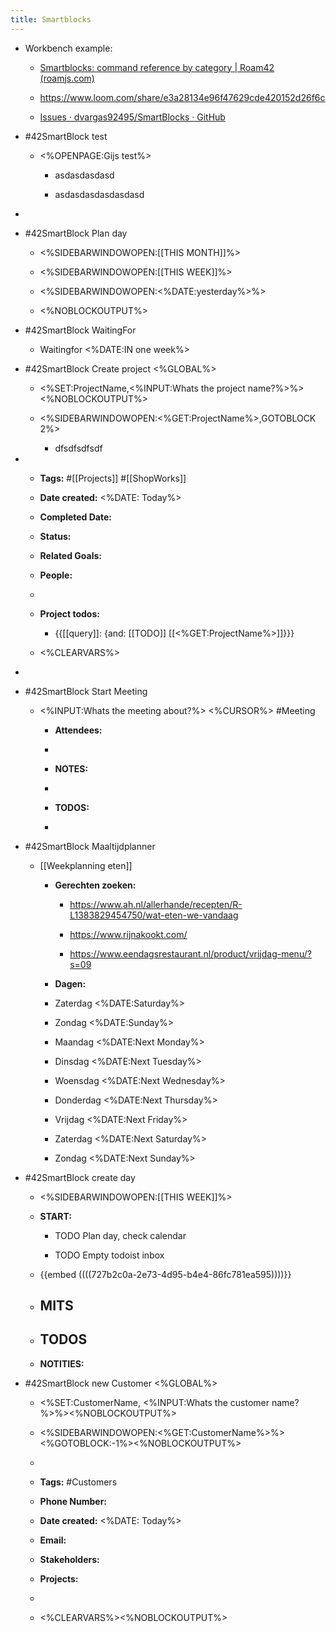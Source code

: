 ```yaml
---
title: Smartblocks
---
```


- Workbench example:
	 - [Smartblocks: command reference by category | Roam42 (roamjs.com)](https://roamjs.com/extensions/roam42/smartblocks:_command_reference_by_category)

	 - https://www.loom.com/share/e3a28134e96f47629cde420152d26f6c

	 - [Issues · dvargas92495/SmartBlocks · GitHub](https://github.com/dvargas92495/SmartBlocks/issues)

- #42SmartBlock test
	 - <%OPENPAGE:Gijs test%>
		 - asdasdasdasd

		 - asdasdasdasdasdasd

- 

- #42SmartBlock Plan day
	 - <%SIDEBARWINDOWOPEN:[[THIS MONTH]]%>

	 - <%SIDEBARWINDOWOPEN:[[THIS WEEK]]%>

	 - <%SIDEBARWINDOWOPEN:<%DATE:yesterday%>%>

	 - <%NOBLOCKOUTPUT%>

- #42SmartBlock WaitingFor
	 - Waitingfor <%DATE:IN one week%>

- #42SmartBlock Create project <%GLOBAL%>
	 - <%SET:ProjectName,<%INPUT:Whats the project name?%>%><%NOBLOCKOUTPUT%>

	 - <%SIDEBARWINDOWOPEN:<%GET:ProjectName%>,GOTOBLOCK 2%>
		 - dfsdfsdfsdf

- 
	 - **Tags:** #[[Projects]] #[[ShopWorks]]

	 - **Date created:** <%DATE: Today%>

	 - **Completed Date:** 

	 - **Status:** 

	 - **Related Goals:** 

	 - **People:**

	 - 

	 - **Project todos:**
		 - {{[[query]]: {and: [[TODO]] [[<%GET:ProjectName%>]]}}}

	 - <%CLEARVARS%>

- 

- #42SmartBlock Start Meeting
	 - <%INPUT:Whats the meeting about?%> <%CURSOR%> #Meeting 
		 - **Attendees:** 

		 - 

		 - **NOTES:**

		 - 

		 - **TODOS:**

		 - 

- #42SmartBlock Maaltijdplanner
	 - [[Weekplanning eten]]
		 - **Gerechten zoeken:**
			 - https://www.ah.nl/allerhande/recepten/R-L1383829454750/wat-eten-we-vandaag

			 - https://www.rijnakookt.com/

			 - https://www.eendagsrestaurant.nl/product/vrijdag-menu/?s=09

		 - **Dagen:**

		 - Zaterdag <%DATE:Saturday%>

		 - Zondag  <%DATE:Sunday%>

		 - Maandag <%DATE:Next Monday%>

		 - Dinsdag <%DATE:Next Tuesday%>

		 - Woensdag <%DATE:Next Wednesday%>

		 - Donderdag <%DATE:Next Thursday%>

		 - Vrijdag <%DATE:Next Friday%>

		 - Zaterdag <%DATE:Next Saturday%>

		 - Zondag <%DATE:Next Sunday%>

- #42SmartBlock create day
	 - <%SIDEBARWINDOWOPEN:[[THIS WEEK]]%>

	 - **START:**
		 - TODO Plan day, check calendar

		 - TODO Empty todoist inbox

	 - {{embed  ((((727b2c0a-2e73-4d95-b4e4-86fc781ea595))))}}

	 - **MITS**
		 - 

	 - **TODOS**
		 - 

	 - **NOTITIES:**

- #42SmartBlock new Customer <%GLOBAL%>
	 - <%SET:CustomerName, <%INPUT:Whats the customer name?%>%><%NOBLOCKOUTPUT%>

	 - <%SIDEBARWINDOWOPEN:<%GET:CustomerName%>%><%GOTOBLOCK:-1%><%NOBLOCKOUTPUT%>

	 - 

	 - **Tags:** #Customers

	 - **Phone Number:**

	 - **Date created:** <%DATE: Today%>

	 - **Email:**

	 - **Stakeholders:**

	 - **Projects:**

	 - 

	 - <%CLEARVARS%><%NOBLOCKOUTPUT%>
